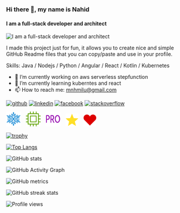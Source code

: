 ### Hi there 👋, my name is Nahid
#### I am a full-stack developer and architect
![I am a full-stack developer and architect](https://scontent.fdac22-1.fna.fbcdn.net/v/t39.30808-6/336180338_582288120513084_6092582487811353404_n.jpg?stp=dst-jpg_s960x960&_nc_cat=103&ccb=1-7&_nc_sid=e3f864&_nc_eui2=AeEbExw90lL6F4f-YurX8VoWZtvEDi4VaD5m28QOLhVoPhRAmWdjXa5T14_HKVvSKdU&_nc_ohc=x7QACbjv7McAX9nU853&_nc_ht=scontent.fdac22-1.fna&oh=00_AfCS9PbUeVBiimLzj4mLYe0plMwjwYmrI4W4gaTatQvf0w&oe=64234583)

I made this project just for fun, it allows you to create nice and simple GitHub Readme files that you can copy/paste and use in your profile.

Skills: Java / Nodejs / Python / Angular / React / Kotlin / Kubernetes 

- 🔭 I’m currently working on aws serverless stepfunction 
- 🌱 I’m currently learning kuberntes and react 
- 📫 How to reach me: mnhmilu@gmail.com 


[<img src='https://cdn.jsdelivr.net/npm/simple-icons@3.0.1/icons/github.svg' alt='github' height='40'>](https://github.com/mnhmilu)  [<img src='https://cdn.jsdelivr.net/npm/simple-icons@3.0.1/icons/linkedin.svg' alt='linkedin' height='40'>](https://www.linkedin.com/in/nahossain/)  [<img src='https://cdn.jsdelivr.net/npm/simple-icons@3.0.1/icons/facebook.svg' alt='facebook' height='40'>](https://www.facebook.com/https://www.facebook.com/mnhmilu)  [<img src='https://cdn.jsdelivr.net/npm/simple-icons@3.0.1/icons/stackoverflow.svg' alt='stackoverflow' height='40'>](https://stackoverflow.com/users/mnhmilu)  

<a href='https://archiveprogram.github.com/'><img src='https://raw.githubusercontent.com/acervenky/animated-github-badges/master/assets/acbadge.gif' width='40' height='40'></a> <a href='https://docs.github.com/en/developers'><img src='https://raw.githubusercontent.com/acervenky/animated-github-badges/master/assets/devbadge.gif' width='40' height='40'></a> <a href='https://github.com/pricing'><img src='https://raw.githubusercontent.com/acervenky/animated-github-badges/master/assets/pro.gif' width='40' height='40'></a> <a href='https://stars.github.com/'><img src='https://raw.githubusercontent.com/acervenky/animated-github-badges/master/assets/starbadge.gif' width='35' height='35'></a> <a href='https://docs.github.com/en/github/supporting-the-open-source-community-with-github-sponsors'><img src='https://raw.githubusercontent.com/acervenky/animated-github-badges/master/assets/sponsorbadge.gif' width='35' height='35'></a> 

[![trophy](https://github-profile-trophy.vercel.app/?username=mnhmilu)](https://github.com/ryo-ma/github-profile-trophy)

[![Top Langs](https://github-readme-stats.vercel.app/api/top-langs/?username=mnhmilu)](https://github.com/anuraghazra/github-readme-stats)

![GitHub stats](https://github-readme-stats.vercel.app/api?username=mnhmilu&show_icons=true&count_private=true)  

![GitHub Activity Graph](https://activity-graph.herokuapp.com/graph?username=mnhmilu)  

![GitHub metrics](https://metrics.lecoq.io/mnhmilu)  

![GitHub streak stats](https://streak-stats.demolab.com/?user=mnhmilu)  

![Profile views](https://gpvc.arturio.dev/mnhmilu)  
